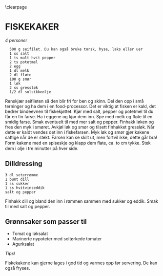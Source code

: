 \clearpage

FISKEKAKER
==========

*4 personer*

      500 g seifilet. Du kan også bruke torsk, hyse, laks eller uer
      1 ss salt
      1 ts malt hvit pepper
      2 ts potetmel
      2 egg
      1 dl melk
      2 dl fløte
      100 g smør
      1 løk
      2 ss gressløk
      1/2 dl solsikkeolje

Renskjær seifileten så den blir fri for ben og skinn. Del den opp i små
terninger og ha dem i en food-processor. Det er viktig at fisken er kald, det
bedrer bindeevnen til fiskekjøttet. Kjør med salt, pepper og potetmel til du
får en fin farse. Ha i eggene og kjør dem inn. Spe med melk og fløte til en
smidig farse. Smak eventuelt til med mer salt og pepper. Finhakk løken og fres
den myk i smøret. Avkjøl løk og smør og tilsett finhakket gressløk. Når dette
er kaldt vendes det inn i fiskefarsen. Myk løk og smør gjør kakene saftige når
de er stekt. Farsen kan se skilt ut, men fortvil ikke, dette går bra! Form
kakene med en spiseskje og klapp dem ﬂate, ca. to cm tykke. Stek dem i olje i
tre minutter på hver side.

Dilldressing
------------

    3 dl seterrømme
    1 bunt dill
    1 ss sukker
    1 ss hvitvinseddik
    salt og pepper

Finhakk dill og bland den inn i rømmen sammen med sukker og eddik. Smak til med
salt og pepper.

Grønnsaker som passer til
-------------------------

- Tomat og løksalat
- Marinerte nypoteter med soltørkede tomater
- Agurksalat

*Tips!*

Fiskekakene kan gjerne lages i god tid og varmes opp før servering. De kan
også fryses.

